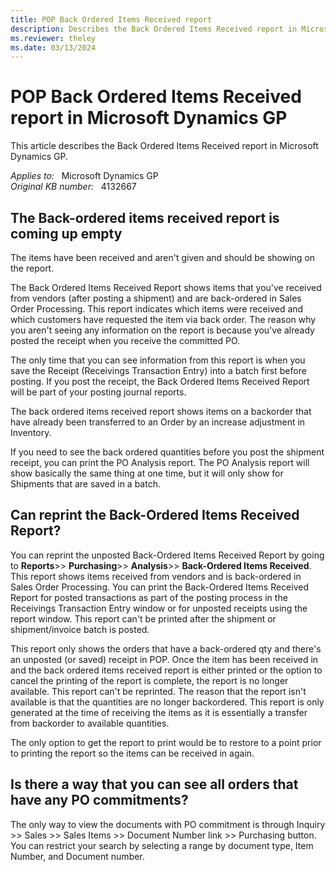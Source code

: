 ```yaml
---
title: POP Back Ordered Items Received report
description: Describes the Back Ordered Items Received report in Microsoft Dynamics GP.
ms.reviewer: theley
ms.date: 03/13/2024
---
```

# POP Back Ordered Items Received report in Microsoft Dynamics GP

This article describes the Back Ordered Items Received report in Microsoft Dynamics GP.

_Applies to:_ &nbsp; Microsoft Dynamics GP  
_Original KB number:_ &nbsp; 4132667

## The Back-ordered items received report is coming up empty

The items have been received and aren't given and should be showing on the report.

The Back Ordered Items Received Report shows items that you've received from vendors (after posting a shipment) and are back-ordered in Sales Order Processing. This report indicates which items were received and which customers have requested the item via back order. The reason why you aren't seeing any information on the report is because you've already posted the receipt when you receive the committed PO.

The only time that you can see information from this report is when you save the Receipt (Receivings Transaction Entry) into a batch first before posting. If you post the receipt, the Back Ordered Items Received Report will be part of your posting journal reports.

The back ordered items received report shows items on a backorder that have already been transferred to an Order by an increase adjustment in Inventory.

If you need to see the back ordered quantities before you post the shipment receipt, you can print the PO Analysis report.  The PO Analysis report will show basically the same thing at one time, but it will only show for Shipments that are saved in a batch.

## Can reprint the Back-Ordered Items Received Report?

You can reprint the unposted Back-Ordered Items Received Report by going to **Reports**>> **Purchasing**>> **Analysis**>> **Back-Ordered Items Received**. This report shows items received from vendors and is back-ordered in Sales Order Processing. You can print the Back-Ordered Items Received Report for posted transactions as part of the posting process in the Receivings Transaction Entry window or for unposted receipts using the report window. This report can't be printed after the shipment or shipment/invoice batch is posted.

This report only shows the orders that have a back-ordered qty and there's an unposted (or saved) receipt in POP. Once the item has been received in and the back ordered items received report is either printed or the option to cancel the printing of the report is complete, the report is no longer available.  This report can't be reprinted. The reason that the report isn't available is that the quantities are no longer backordered. This report is only generated at the time of receiving the items as it is essentially a transfer from backorder to available quantities.

The only option to get the report to print would be to restore to a point prior to printing the report so the items can be received in again.

## Is there a way that you can see all orders that have any PO commitments?

The only way to view the documents with PO commitment is through Inquiry >> Sales >> Sales Items >> Document Number link >> Purchasing button. You can restrict your search by selecting a range by document type, Item Number, and Document number.
